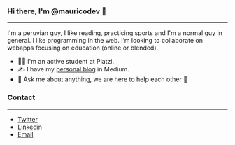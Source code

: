 ### Hi there, I'm @mauricodev 👋
---
I'm a peruvian guy, I like reading, practicing sports and I'm a normal guy in general. I like programming in the web.
I’m looking to collaborate on webapps focusing on education (online or blended).
- 👨‍🚀 I'm an active student at Platzi.
- ✍️ I have my [personal blog](https://mauriciocarrasco.medium.com/) in Medium. 
- 💭 Ask me about anything, we are here to help each other 🤟

### Contact
---
- [Twitter](https://twitter.com/mauricodev)
- [Linkedin](https://www.linkedin.com/in/mauriciocm69/)
- [Email](mailto:vmcarrasco2810@gmail.com)


<!--
**mauricodev/mauricodev** is a ✨ _special_ ✨ repository because its `README.md` (this file) appears on your GitHub profile.

Here are some ideas to get you started:

- 🔭 I’m currently working on ...
- 🌱 I’m currently learning ...
- 👯 I’m looking to collaborate on ...
- 🤔 I’m looking for help with ...
- 💬 Ask me about ...
- 📫 How to reach me: ...
- 😄 Pronouns: ...
- ⚡ Fun fact: ...
-->
